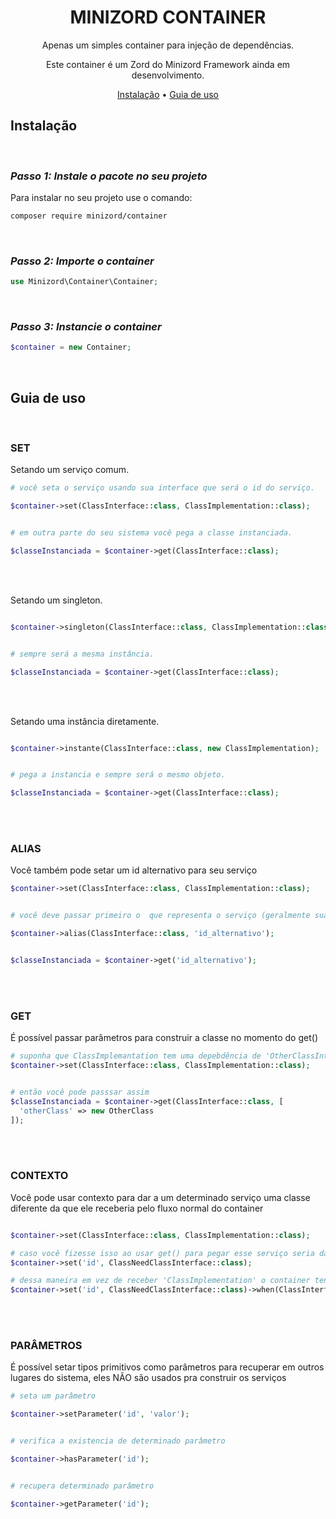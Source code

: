 <div align="center">

# MINIZORD CONTAINER

Apenas um simples container para injeção de dependências.

Este container é um Zord do Minizord Framework ainda em desenvolvimento.

[Instalação](#Instalação) •
[Guia de uso](#guide)

</div>

## Instalação
<br/>

### *Passo 1: Instale o pacote no seu projeto*
Para instalar no seu projeto use o comando:
```sh
composer require minizord/container
```
<br/>

### *Passo 2: Importe o container*
```php
use Minizord\Container\Container;
```
<br/>

### *Passo 3: Instancie o container*
```php
$container = new Container;
```


<br/>


## Guia de uso

<br/>

### SET

Setando um serviço comum.


```php
# você seta o serviço usando sua interface que será o id do serviço.

$container->set(ClassInterface::class, ClassImplementation::class);


# em outra parte do seu sistema você pega a classe instanciada.

$classeInstanciada = $container->get(ClassInterface::class);
```
<br/>
<br/>

Setando um singleton.


```php

$container->singleton(ClassInterface::class, ClassImplementation::class);


# sempre será a mesma instância.

$classeInstanciada = $container->get(ClassInterface::class);
```
<br/>
<br/>

Setando uma instância diretamente.


```php

$container->instante(ClassInterface::class, new ClassImplementation);


# pega a instancia e sempre será o mesmo objeto.

$classeInstanciada = $container->get(ClassInterface::class);
```
<br/>
<br/>

### ALIAS

Você também pode setar um id alternativo para seu serviço


```php
$container->set(ClassInterface::class, ClassImplementation::class);


# você deve passar primeiro o  que representa o serviço (geralmente sua interface) e depois o id alternativo/apelido para o serviço

$container->alias(ClassInterface::class, 'id_alternativo');


$classeInstanciada = $container->get('id_alternativo');
```
<br/>
<br/>

### GET
É possível passar parâmetros para construir a classe no momento do get()


```php
# suponha que ClassImplemantation tem uma depebdência de 'OtherClassInterface $otherClass'
$container->set(ClassInterface::class, ClassImplementation::class);


# então você pode passsar assim
$classeInstanciada = $container->get(ClassInterface::class, [
  'otherClass' => new OtherClass
]);
```
<br/>
<br/>

### CONTEXTO
Você pode usar contexto para dar a um determinado serviço uma classe diferente da que ele receberia pelo fluxo normal do container

```php

$container->set(ClassInterface::class, ClassImplementation::class);

# caso você fizesse isso ao usar get() para pegar esse serviço seria dado para ele 'ClassImplementation'
$container->set('id', ClassNeedClassInterface::class);

# dessa maneira em vez de receber 'ClassImplementation' o container tenta dar a esta classe 'OtherClassImplementation'
$container->set('id', ClassNeedClassInterface::class)->when(ClassInterface::class, OtherClassImplementation::class);
```
<br/>
<br/>

### PARÂMETROS
É possível setar tipos primitivos como parâmetros para recuperar em outros lugares do sistema, eles NÃO são usados pra construir os serviços

```php
# seta um parâmetro

$container->setParameter('id', 'valor');


# verifica a existencia de determinado parâmetro

$container->hasParameter('id');


# recupera determinado parâmetro

$container->getParameter('id');
```
<br/>
<br/>
